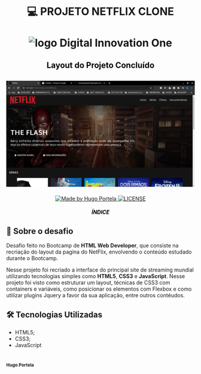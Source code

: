 <h1 align="center">

:computer: **PROJETO NETFLIX CLONE**

</h1>

<h1 align="center">
<img alt="logo Digital Innovation One" src="https://encrypted-tbn0.gstatic.com/images?q=tbn%3AANd9GcS1OXUFeAAKnL7l6wXc7IfvC9r9edDlMnmzO_bJV4O5aoH_7PmvNaGAiKAmu1x5WxpOFDPbQkCmJpgtchs-zQNvwQ&usqp=CAU&ec=45702847" width="400px">
</h1>

<h2 align="center" style="color:black"> Layout do Projeto Concluído
<h2>

<h2 align="center">
<img alt="layout demonstrativo" src="static/img/lyout_projeto_netflix.png" width="600px">
</h2>

<p align="center">
    <a href="">
        <img alt="Made by Hugo Portela" src="https://img.shields.io/badge/made%20by-Hugo Portela-%23fc8406">
    </a>
    <a href="LICENSE">
        <img alt="LICENSE" src="https://img.shields.io/badge/license-MIT-%23fc8406">
    </a>
</p>

<h5 align="center">
<p style="color:black">ÍNDICE</p>


</h5>

## 🚀 Sobre o desafio

Desafio feito no Bootcamp de **HTML Web Developer**, que consiste na recriação do layout da pagina do NetFlix, envolvendo o conteúdo estudado durante o Bootcamp.

Nesse projeto foi recriado a interface do principal site de streaming mundial utilizando tecnologias simples como **HTML5**, **CSS3** e **JavaScript**. Nesse projeto foi visto como estruturar um layout, técnicas de CSS3 com containers e variáveis, como posicionar os elementos com Flexbox e como utilizar plugins Jquery a favor da sua aplicação, entre outros contéudos.

## 🛠️ Tecnologias Utilizadas

- HTML5;
- CSS3;
- JavaScript


<img style="border-radius: 50%;" src="" width="100px;" alt="" ><br>
<sub><b>Hugo Portela</b></sub>


